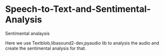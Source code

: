 # Speech-to-Text-and-Sentimental-Analysis
Sentimental analaysis

Here we use Textblob,libasound2-dev,pyaudio lib to analysis the audio and create the sentimental analysis for that.
